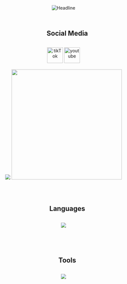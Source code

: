  <div align="center">
    <img src="https://readme-typing-svg.herokuapp.com?color=%4460f3&size=32&center=true&vCenter=true&width=600&height=50&lines=Hi+%F0%9F%91%8B+I'm+Charith+Sasmitha;"
        alt="Headline" />
    <br/>
<!--     <div>
        <img src="mtt2.png" width="300px">
    </div> -->
    <br/>
    <div id="user-content-toc">
        <ul>
            <summary><h2 style="display: inline-block">Social Media</h2></summary>
        </ul>
        <a href="https://www.tiktok.com/@chula.code.hub?_t=ZS-8yhsKqlHPJl&_r=1">
            <img src="https://cdn-icons-png.flaticon.com/128/15713/15713399.png" alt="tikTok" width="50"></a>
        <a href="https://youtube.com/@charithsasmitha?si=kK95pYsKI7itrbFv">
            <img src="https://cdn-icons-png.flaticon.com/128/3938/3938037.png" alt="youtube" width="50"></a>
    </div>
    <br />
    <div>
        <td>
            <img
                src="https://github-readme-stats.anuraghazra1.vercel.app/api/top-langs/?username=Charith5065&theme=dark&hide_border=false&no-bg=true&no-frame=true&langs_count=10">
            <img src="https://github.com/7oSkaaa/7oSkaaa/blob/main/Images/Right_Side.gif?raw=true" width=350px>
        </td>
    </div>
    <br />
    <br />
    <div id="user-content-toc">
        <ul>
            <summary>
                <h2 style="display: inline-block">Languages</h2>
            </summary>
        </ul>
    </div>
    <p>
        <a href="https://skillicons.dev">
            <img src="https://skillicons.dev/icons?i=html,css,js,bootstrap,php&perline=14" />
        </a>
    </p>
    <br /><br />
    <div id="user-content-toc">
        <ul>
            <summary>
                <h2 style="display: inline-block">Tools</h2>
            </summary>
        </ul>
    </div>
    <p>
        <img src="https://skillicons.dev/icons?i=mysql,github,vscode,blender,windows&perline=14" />
        </a>
    </p>
</div>
